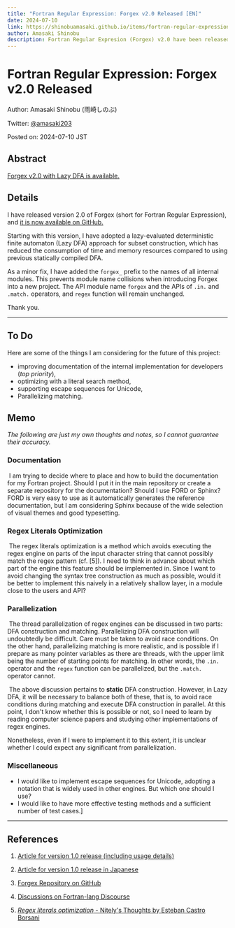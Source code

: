 ```yaml
---
title: "Fortran Regular Expression: Forgex v2.0 Released [EN]"
date: 2024-07-10
link: https://shinobuamasaki.github.io/items/fortran-regular-expression-forgex-v2.0-released.html
author: Amasaki Shinobu
description: Fortran Regular Expresion (Forgex) v2.0 have been released.
---
```


# Fortran Regular Expression: Forgex v2.0 Released

Author: Amasaki Shinobu (雨崎しのぶ)

Twitter: [@amasaki203](https://x.com/amasaki203)

Posted on: 2024-07-10 JST

## Abstract

[Forgex v2.0 with Lazy DFA is available.](https://github.com/ShinobuAmasaki/forgex/releases/tag/v2.0)

## Details

I have released version 2.0 of Forgex (short for Fortran Regular Expression), and [it is now available on GitHub.](https://github.com/ShinobuAmasaki/forgex) 

Starting with this version, I have adopted a lazy-evaluated deterministic finite automaton (Lazy DFA) approach for subset construction, which has reduced the consumption of time and memory resources compared to using previous statically compiled DFA.

As a minor fix, I have added the `forgex_` prefix to the names of all internal modules. This prevents module name collisions when introducing Forgex into a new project. The API module name `forgex` and the APIs of `.in.` and `.match.` operators, and `regex` function will remain unchanged.

Thank you.

------

## To Do

Here are some of the things I am considering for the future of this project:

- improving documentation of the internal implementation for developers (*top priority*),
- optimizing with a literal search method,
- supporting escape sequences for Unicode,
- Parallelizing matching.

## Memo

*The following are just my own thoughts and notes, so I cannot guarantee their accuracy.*

### Documentation

​	I am trying to decide where to place and how to build the documentation for my Fortran project. Should I put it in the main repository or create a separate repository for the documentation? Should I use FORD or Sphinx? FORD is very easy to use as it automatically generates the reference documentation, but I am considering Sphinx because of the wide selection of visual themes and good typesetting.

### Regex Literals Optimization

​	The regex literals optimization is a method which avoids executing the regex engine on parts of the input character string that cannot possibly match the regex pattern (cf. [5]). I need to think in advance about which part of the engine this feature should be implemented in. Since I want to avoid changing the syntax tree construction as much as possible, would it be better to implement this naively in a relatively shallow layer, in a module close to the users and API?

### Parallelization

​	The thread parallelization of regex engines can be discussed in two parts: DFA construction and matching. Parallelizing DFA construction will undoubtedly be difficult. Care must be taken to avoid race conditions. On the other hand, parallelizing matching is more realistic, and is possible if I prepare as many pointer variables as there are threads, with the upper limit being the number of starting points for matching. In other words, the `.in.` operator and the `regex` function can be parallelized, but the `.match.` operator cannot.

​	The above discussion pertains to **static** DFA construction. However, in Lazy DFA, it will be necessary to balance both of these, that is, to avoid race conditions during matching and execute DFA construction in parallel. At this point, I don't know whether this is possible or not, so I need to learn by reading computer science papers and studying other implementations of regex engines.

Nonetheless, even if I were to implement it to this extent, it is unclear whether I could expect  any significant from parallelization.

### Miscellaneous

- I would like to implement escape sequences for Unicode, adopting a notation that is widely used in other engines. But which one should I use?
- I would like to have more effective testing methods and a sufficient number of test cases.]

------

## References

1. [Article for version 1.0 release (including usage details)](./new-light-on-fortran-string-processing-forgex-1st-release.html)

2. [Article for version 1.0 release in Japanese](https://qiita.com/amasaki203/items/9382f05f7c3efafea7a9)

3. [Forgex Repository on GitHub](https://github.com/ShinobuAmasaki/forgex)

4. [Discussions on Fortran-lang Discourse](https://fortran-lang.discourse.group/t/new-release-of-forgex-fortran-regular-expression/8325)

5. [*Regex literals optimization* - Nitely's Thoughts by Esteban Castro Borsani](https://nitely.github.io/2020/11/30/regex-literals-optimization.html)


